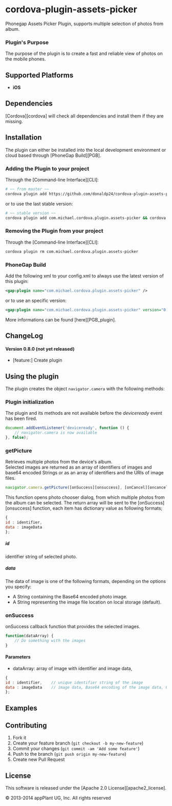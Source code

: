 cordova-plugin-assets-picker
============================

Phonegap Assets Picker Plugin, supports multiple selection of photos from album.

### Plugin's Purpose
The purpose of the plugin is to create a fast and reliable view of photos on the mobile phones.


## Supported Platforms
- **iOS**<br>

## Dependencies
[Cordova][cordova] will check all dependencies and install them if they are missing.


## Installation
The plugin can either be installed into the local development environment or cloud based through [PhoneGap Build][PGB].

### Adding the Plugin to your project
Through the [Command-line Interface][CLI]:
```bash
# ~~ from master ~~
cordova plugin add https://github.com/donaldp24/cordova-plugin-assets-picker.git && cordova prepare
```
or to use the last stable version:
```bash
# ~~ stable version ~~
cordova plugin add com.michael.cordova.plugin.assets-picker && cordova prepare
```

### Removing the Plugin from your project
Through the [Command-line Interface][CLI]:
```bash
cordova plugin rm com.michael.cordova.plugin.assets-picker
```

### PhoneGap Build
Add the following xml to your config.xml to always use the latest version of this plugin:
```xml
<gap:plugin name="com.michael.cordova.plugin.assets-picker" />
```
or to use an specific version:
```xml
<gap:plugin name="com.michael.cordova.plugin.assets-picker" version="0.8.0" />
```
More informations can be found [here][PGB_plugin].


## ChangeLog
#### Version 0.8.0 (not yet released)
- [feature:] Create plugin


## Using the plugin
The plugin creates the object ```navigator.camera``` with the following methods:

### Plugin initialization
The plugin and its methods are not available before the *deviceready* event has been fired.

```javascript
document.addEventListener('deviceready', function () {
    // navigator.camera is now available
}, false);
```

### getPicture
Retrieves multiple photos from the device's album.<br>
Selected images are returned as an array of identifiers of images and base64 encoded Strings or as an array of identifiers and the URIs of image files.<br>

```javascript
navigator.camera.getPicture([onSuccess][onsuccess], [onCancel][oncancel], [options][options]);
```

This function opens photo chooser dialog, from which multiple photos from the album can be selected.
The return array will be sent to the [onSuccess][onsuccess] function, each item has dictionary value as following formats;
```javascript
{
id : identifier,
data : imageData
};
```

##### id
identifier string of selected photo.
##### data
The data of image is one of the following formats, depending on the options you specify:
- A String containing the Base64 encoded photo image.
- A String representing the image file location on local storage (default).

### onSuccess
onSuccess callback function that provides the selected images.
```javascript
function(dataArray) {
    // Do something with the images
}
```
#### Parameters
- dataArray: array of image with identifier and image data, 
```javascript
{
id : identifier,	// unique identifier string of the image
data : imageData	// image data, Base64 encoding of the image data, OR the image file URI, depending on options used. (String)
};
```

## Examples

## Contributing

1. Fork it
2. Create your feature branch (`git checkout -b my-new-feature`)
3. Commit your changes (`git commit -am 'Add some feature'`)
4. Push to the branch (`git push origin my-new-feature`)
5. Create new Pull Request


## License

This software is released under the [Apache 2.0 License][apache2_license].

© 2013-2014 appPlant UG, Inc. All rights reserved


[onsucces]: #onSuccess